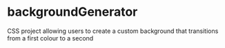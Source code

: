 # backgroundGenerator
CSS project allowing users to create a custom background that transitions from a first colour to a second
